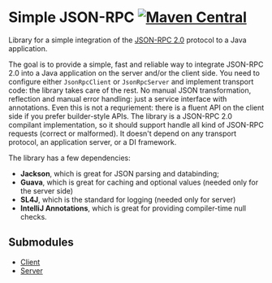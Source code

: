 Simple JSON-RPC
[![Maven Central](https://maven-badges.herokuapp.com/maven-central/com.github.arteam/simple-json-rpc-client/badge.svg)](https://maven-badges.herokuapp.com/maven-central/com.github.arteam/simple-json-rpc-client/)
===================

Library for a simple integration of the [JSON-RPC 2.0](http://www.jsonrpc.org/specification) protocol to a Java
application.

The goal is to provide a simple, fast and reliable way to integrate JSON-RPC 2.0 into a Java application on the server
and/or the client side. You need to configure either `JsonRpcClient` or `JsonRpcServer` and implement transport code:
the library takes care of the rest. No manual JSON transformation, reflection and manual error handling: just a service
interface with annotations. Even this is not a requriement: there is a fluent API on the client side if you prefer
builder-style APIs. The library is a JSON-RPC 2.0 compilant implementation, so it should support handle all kind of
JSON-RPC requests (correct or malformed). It doesn't depend on any transport protocol, an application server, or a DI
framework.

The library has a few dependencies:

* **Jackson**, which is great for JSON parsing and databinding;
* **Guava**, which is great for caching and optional values (needed only for the server side)
* **SL4J**, which is the standard for logging (needed only for server)
* **IntelliJ Annotations**, which is great for providing compiler-time null checks.

Submodules
-----------

* [Client](https://github.com/arteam/simple-json-rpc/tree/master/client)
* [Server](https://github.com/arteam/simple-json-rpc/tree/master/server)

